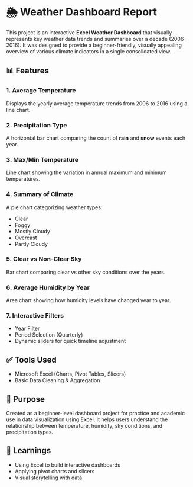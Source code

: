 # 🌦️ Weather Dashboard Report

This project is an interactive **Excel Weather Dashboard** that visually represents key weather data trends and summaries over a decade (2006–2016). It was designed to provide a beginner-friendly, visually appealing overview of various climate indicators in a single consolidated view.

## 📊 Features

### 1. **Average Temperature**

Displays the yearly average temperature trends from 2006 to 2016 using a line chart.

### 2. **Precipitation Type**

A horizontal bar chart comparing the count of **rain** and **snow** events each year.

### 3. **Max/Min Temperature**

Line chart showing the variation in annual maximum and minimum temperatures.

### 4. **Summary of Climate**

A pie chart categorizing weather types:

* Clear
* Foggy
* Mostly Cloudy
* Overcast
* Partly Cloudy

### 5. **Clear vs Non-Clear Sky**

Bar chart comparing clear vs other sky conditions over the years.

### 6. **Average Humidity by Year**

Area chart showing how humidity levels have changed year to year.

### 7. **Interactive Filters**

* Year Filter
* Period Selection (Quarterly)
* Dynamic sliders for quick timeline adjustment

## ✅ Tools Used

* Microsoft Excel (Charts, Pivot Tables, Slicers)
* Basic Data Cleaning & Aggregation

## 🎯 Purpose

Created as a beginner-level dashboard project for practice and academic use in data visualization using Excel. It helps users understand the relationship between temperature, humidity, sky conditions, and precipitation types.

## 🧠 Learnings

* Using Excel to build interactive dashboards
* Applying pivot charts and slicers
* Visual storytelling with data
